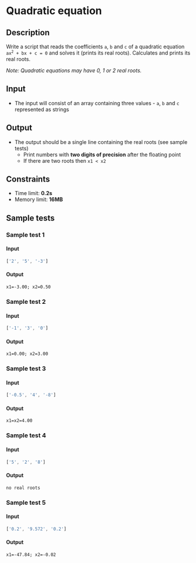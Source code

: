 # Quadratic equation

## Description
Write a script that reads the coefficients `a`, `b` and `c` of a quadratic equation <code>ax<sup>2</sup> + bx + c = 0</code> and solves it (prints its real roots).
Calculates and prints its real roots.

_Note: Quadratic equations may have 0, 1 or 2 real roots._

## Input
- The input will consist of an array containing three values - `a`, `b` and `c` represented as strings

## Output
- The output should be a single line containing the real roots (see sample tests)
  - Print numbers with **two digits of precision** after the floating point
  - If there are two roots then `x1 < x2`

## Constraints
- Time limit: **0.2s**
- Memory limit: **16MB**

## Sample tests

### Sample test 1

#### Input
```js
['2', '5', '-3']
```

#### Output
```
x1=-3.00; x2=0.50
```

### Sample test 2

#### Input
```js
['-1', '3', '0']
```

#### Output
```
x1=0.00; x2=3.00
```

### Sample test 3

#### Input
```js
['-0.5', '4', '-8']
```

#### Output
```
x1=x2=4.00
```

### Sample test 4

#### Input
```js
['5', '2', '8']
```

#### Output
```
no real roots
```

### Sample test 5

#### Input
```js
['0.2', '9.572', '0.2']
```

#### Output
```
x1=-47.84; x2=-0.02
```
